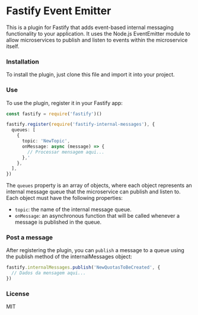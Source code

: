 # Fastify Event Emitter

This is a plugin for Fastify that adds event-based internal messaging functionality to your application. It uses the Node.js EventEmitter module to allow microservices to publish and listen to events within the microservice itself.

### Installation

To install the plugin, just clone this file and import it into your project.

### Use

To use the plugin, register it in your Fastify app:

```typescript
const fastify = require('fastify')()

fastify.register(require('fastify-internal-messages'), {
  queues: [
    {
      topic: 'NewTopic',
      onMessage: async (message) => {
        // Processar mensagem aqui...
      },'
    },
  ],
})
```

The `queues` property is an array of objects, where each object represents an internal message queue that the microservice can publish and listen to. Each object must have the following properties:

- `topic`: the name of the internal message queue.
- `onMessage`: an asynchronous function that will be called whenever a message is published in the queue.

### Post a message

After registering the plugin, you can `publish` a message to a queue using the publish method of the internalMessages object:

```typescript
fastify.internalMessages.publish('NewQuotasToBeCreated', {
  // Dados da mensagem aqui...
})
```

### License

MIT

